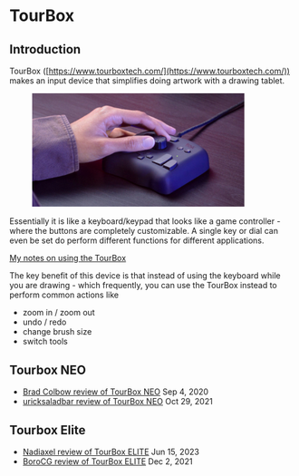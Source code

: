 # TourBox

## Introduction

TourBox ([https://www.tourboxtech.com/](https://www.tourboxtech.com/)) makes an input device that simplifies doing artwork with a drawing tablet.

<figure><img src="../../.gitbook/assets/Screenshot 2023-12-25 122056.jpg" alt="" width="375"><figcaption></figcaption></figure>

Essentially it is like a keyboard/keypad that looks like a game controller - where the buttons are completely customizable. A single key or dial can even be set do perform different functions for different applications.

[My notes on using the TourBox](7p-notes-tourbox.md)

The key benefit of this device is that instead of using the keyboard while you are drawing - which frequently, you can use the TourBox instead to perform common actions like

* zoom in / zoom out
* undo / redo
* change brush size
* switch tools

## Tourbox NEO

* [Brad Colbow review of TourBox NEO](https://youtu.be/sQT7Gctw\_gk) Sep 4, 2020
* [uricksaladbar review of TourBox NEO](https://youtu.be/BroG89gnGnk) Oct 29, 2021

## Tourbox Elite

* [Nadiaxel review of TourBox ELITE](https://youtu.be/yH\_zSxUHSw0) Jun 15, 2023
* [BoroCG review of TourBox ELITE](https://youtu.be/4BChI1SvIdE) Dec 2, 2021&#x20;





